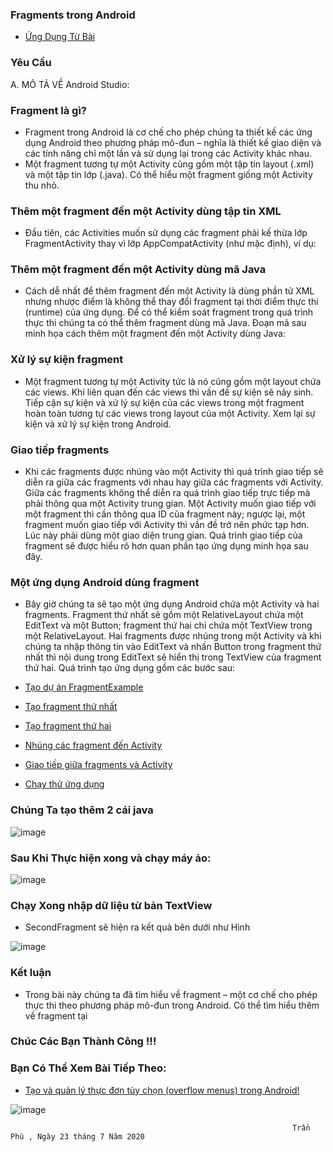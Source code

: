 ### Fragments trong Android

- <a href= "https://ngocminhtran.com/2018/10/17/fragments-trong-android/"> Ứng Dụng Từ Bài</a>

### Yêu Cầu
A. MÔ TẢ VỀ Android Studio:
### Fragment là gì?
- Fragment trong Android là cơ chế cho phép chúng ta thiết kế các ứng dụng Android theo phương pháp mô-đun – nghĩa là thiết kế giao diện và các tính năng chỉ một lần và sử dụng lại trong các Activity khác nhau.
- Một fragment tương tự một Activity cũng gồm một tập tin layout (.xml) và một tập tin lớp (.java). Có thể hiểu một fragment giống một Activity thu nhỏ.

### Thêm một fragment đến một Activity dùng tập tin XML
- Đầu tiên, các Activities muốn sử dụng các fragment phải kế thừa lớp FragmentActivity thay vì lớp AppCompatActivity (như mặc định), ví dụ:

### Thêm một fragment đến một Activity dùng mã Java
- Cách dễ nhất để thêm fragment đến một Activity là dùng phần tử XML <fragment> nhưng nhược điểm là không thể thay đổi fragment tại thời điểm thực thi (runtime) của ứng dụng. Để có thể kiểm soát fragment trong quá trình thực thi chúng ta có thể thêm fragment dùng mã Java. Đoạn mã sau minh họa cách thêm một fragment đến một Activity dùng Java:

### Xử lý sự kiện fragment
- Một fragment tương tự một Activity tức là nó cũng gồm một layout chứa các views. Khi liên quan đến các views thì vấn đề sự kiện sẽ nảy sinh. Tiếp cận sự kiện và xử lý sự kiện của các views trong một fragment hoàn toàn tương tự các views trong layout của một Activity. Xem lại sự kiện và xử lý sự kiện trong Android.

### Giao tiếp fragments
- Khi các fragments được nhúng vào một Activity thì quá trình giao tiếp sẽ diễn ra giữa các fragments với nhau hay giữa các fragments với Activity. Giữa các fragments không thể diễn ra quá trình giao tiếp trực tiếp mà phải thông qua một Activity trung gian. Một Activity muốn giao tiếp với một fragment thì cần thông qua ID của fragment này; ngược lại, một fragment muốn giao tiếp với Activity thì vần đề trở nên phức tạp hơn. Lúc này phải dùng một giao diện trung gian. Quá trình giao tiếp của fragment sẽ được hiểu rõ hơn quan phần tạo ứng dụng minh họa sau đây.

### Một ứng dụng Android dùng fragment
- Bây giờ chúng ta sẽ tạo một ứng dụng Android chứa một Activity và hai fragments. Fragment thứ nhất sẽ gồm một RelativeLayout chứa một EditText và một Button; fragment thứ hai chỉ chứa một TextView trong một RelativeLayout. Hai fragments được nhúng trong một Activity và khi chúng ta nhập thông tin vào EditText và nhấn Button trong fragment thứ nhất thì nội dung trong EditText sẽ hiển thị trong TextView của fragment thứ hai. Quá trình tạo ứng dụng gồm các bước sau:


- <a href= "https://ngocminhtran.com/tao-du-an-fragmentexample/"> Tạo dự án FragmentExample</a>
- <a href= "https://ngocminhtran.com/tao-fragment-thu-nhat/"> Tạo fragment thứ nhất</a>
- <a href= "https://ngocminhtran.com/tao-fragment-thu-hai/"> Tạo fragment thứ hai</a>
- <a href= "https://ngocminhtran.com/nhung-cac-fragment-den-activity/"> Nhúng các fragment đến Activity</a>
- <a href= "https://ngocminhtran.com/giao-tiep-giua-fragments-va-activity/"> Giao tiếp giữa fragments và Activity</a>
- <a href= "https://ngocminhtran.com/chay-thu-ung-dung/"> Chạy thử ứng dụng</a>

### Chúng Ta tạo thêm 2 cái java

![image](Untitled19.png)

### Sau Khi Thực hiện xong và chạy máy ảo:

![image](Untitled20.png)

### Chạy Xong nhập dữ liệu từ bản TextView
- SecondFragment sẽ hiện ra kết quả bên dưới như Hình

![image](Untitled21.png)

### Kết luận
- Trong bài này chúng ta đã tìm hiểu về fragment – một cơ chế cho phép thực thi theo phương pháp mô-đun trong Android. Có thể tìm hiểu thêm về fragment tại

### Chúc Các Bạn Thành Công !!!

### Bạn Có Thể Xem Bài Tiếp Theo:

- <a href="https://github.com/ChanhMinions/MenuExample">Tạo và quản lý thực đơn tùy chọn (overflow menus) trong Android!</a>

![image](ezr.png)

                                                                   Trần Phú , Ngày 23 tháng 7 Năm 2020
